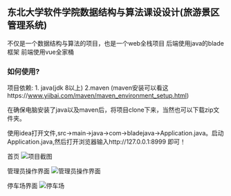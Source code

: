 ## 东北大学软件学院数据结构与算法课设设计(旅游景区管理系统)

不仅是一个数据结构与算法的项目，也是一个web全栈项目
后端使用java的blade框架
前端使用vue全家桶

### 如何使用?
项目依赖: 1. java(jdk 8以上)   2.maven (maven安装可以看这https://www.yiibai.com/maven/maven_environment_setup.html)

在确保电脑安装了java以及maven后，将项目clone下来，当然也可以下载zip文件夹。

使用idea打开文件,src->main->java->com->bladejava->Application.java。启动Application.java,然后打开浏览器输入http://127.0.0.1:8999 即可！

首页
![项目截图](https://ww1.sinaimg.cn/large/007i4MEmgy1fzfkv06colj311y0i6myr.jpg)

管理员操作界面
![管理员操作界面](https://ww1.sinaimg.cn/large/007i4MEmgy1fzfkze6xnvj311g0i9754.jpg)

停车场界面
![停车场](https://ww1.sinaimg.cn/large/007i4MEmgy1fzfl17a2uwj311i0igdgy.jpg)
